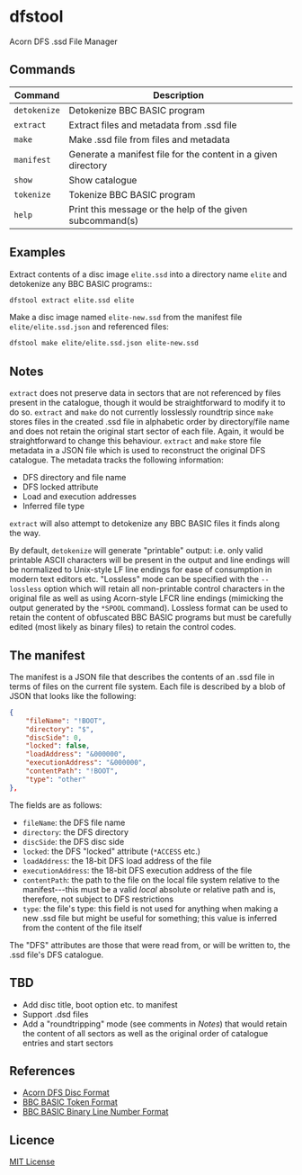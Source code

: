 # dfstool

Acorn DFS .ssd File Manager

## Commands

| Command      | Description                                                   |
| ------------ | ------------------------------------------------------------- |
| `detokenize` | Detokenize BBC BASIC program                                  |
| `extract`    | Extract files and metadata from .ssd file                     |
| `make`       | Make .ssd file from files and metadata                        |
| `manifest`   | Generate a manifest file for the content in a given directory |
| `show`       | Show catalogue                                                |
| `tokenize`   | Tokenize BBC BASIC program                                    |
| `help`       | Print this message or the help of the given subcommand(s)     |

## Examples

Extract contents of a disc image `elite.ssd` into a directory name `elite` and
detokenize any BBC BASIC programs::

```bash
dfstool extract elite.ssd elite
```

Make a disc image named `elite-new.ssd` from the manifest file `elite/elite.ssd.json`
and referenced files:

```bash
dfstool make elite/elite.ssd.json elite-new.ssd
```

## Notes

`extract` does not preserve data in sectors that are not referenced by files
present in the catalogue, though it would be straightforward to modify it to
do so. `extract` and `make` do not currently losslessly roundtrip since
`make` stores files in the created .ssd file in alphabetic order by
directory/file name and does not retain the original start sector of each
file. Again, it would be straightforward to change this behaviour. `extract`
and `make` store file metadata in a JSON file which is used to reconstruct
the original DFS catalogue. The metadata tracks the following information:

* DFS directory and file name
* DFS locked attribute
* Load and execution addresses
* Inferred file type

`extract` will also attempt to detokenize any BBC BASIC files it finds along
the way.

By default, `detokenize` will generate "printable" output: i.e. only valid
printable ASCII characters will be present in the output and line endings
will be normalized to Unix-style LF line endings for ease of consumption in
modern text editors etc. "Lossless" mode can be specified with the
`--lossless` option which will retain all non-printable control characters
in the original file as well as using Acorn-style LFCR line endings
(mimicking the output generated by the `*SPOOL` command). Lossless format
can be used to retain the content of obfuscated BBC BASIC programs but must
be carefully edited (most likely as binary files) to retain the control
codes.

## The manifest

The manifest is a JSON file that describes the contents of an .ssd file in
terms of files on the current file system. Each file is described by a blob
of JSON that looks like the following:

```json
{
    "fileName": "!BOOT",
    "directory": "$",
    "discSide": 0,
    "locked": false,
    "loadAddress": "&000000",
    "executionAddress": "&000000",
    "contentPath": "!BOOT",
    "type": "other"
},
```

The fields are as follows:

* `fileName`: the DFS file name
* `directory`: the DFS directory
* `discSide`: the DFS disc side
* `locked`: the DFS "locked" attribute (`*ACCESS` etc.)
* `loadAddress`: the 18-bit DFS load address of the file
* `executionAddress`: the 18-bit DFS execution address of the file
* `contentPath`: the path to the file on the local file system relative
to the manifest---this must be a valid _local_ absolute or relative path
and is, therefore, not subject to DFS restrictions
* `type`: the file's type: this field is not used for anything when
making a new .ssd file but might be useful for something; this value is
inferred from the content of the file itself

The "DFS" attributes are those that were read from, or will be written to,
the .ssd file's DFS catalogue.

## TBD

* Add disc title, boot option etc. to manifest
* Support .dsd files
* Add a "roundtripping" mode (see comments in _Notes_) that would retain the
content of all sectors as well as the original order of catalogue entries
and start sectors

## References

* [Acorn DFS Disc Format][acorn-dfs-disc-format]
* [BBC BASIC Token Format][bbc-basic-token-format]
* [BBC BASIC Binary Line Number Format][bbc-basic-line-number-format]

## Licence

[MIT License](LICENSE)

[acorn-dfs-disc-format]: https://beebwiki.mdfs.net/Acorn_DFS_disc_format
[bbc-basic-line-number-format]: https://xania.org/200711/bbc-basic-line-number-format
[bbc-basic-token-format]: https://www.bbcbasic.net/wiki/doku.php?id=format
